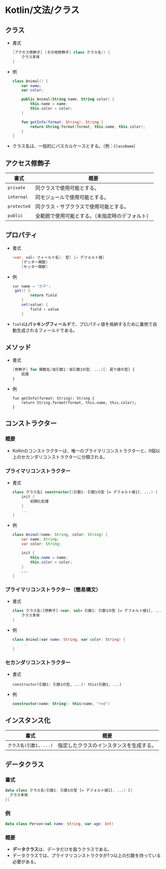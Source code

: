 # Kotlin/文法/クラス

## クラス

- 書式

    ```java
    [アクセス修飾子] [その他修飾子] class クラス名() {
        クラス本体
    }
    ```

- 例

  ```kotlin
  class Animal() {
      var name;
      var color;
  
      public Animal(String name, String color) {
          this.name = name;
          this.color = color;
      }
  
      fun getInfo(format: String): String {
          return String.format(format, this.name, this.color);
      }
  }
  ```
  
- クラス名は、一般的にパスカルケースとする。（例：`ClassName`）

## アクセス修飾子

| 書式        | 概要                                             |
| ----------- | ------------------------------------------------ |
| `private`   | 同クラスで使用可能とする。                       |
| `internal`  | 同モジュールで使用可能とする。                   |
| `protected` | 同クラス・サブクラスで使用可能とする。           |
| `public`    | 全範囲で使用可能とする。（未指定時のデフォルト） |

## プロパティ

- 書式

    ```java
    <var, val> フィールド名[: 型] [= デフォルト値]
        [ゲッター関数]
        [セッター関数]
    ```

- 例

  ```java
  var name = "ポチ";
   get() {
          return field
      }
      set(value) {
          field = value
      }
  ```

- `field`は**バッキングフィールド**で、プロパティ値を格納するために裏側で自動生成されるフィールドである。

## メソッド

- 書式

    ```kotlin
    [修飾子] fun 関数名(仮引数1：仮引数1の型, ...)[: 戻り値の型] {
        処理
    }
    ```

- 例

  ```koltin
  fun getInfo(format: String): String {
      return String.format(format, this.name, this.color);
  }
  ```

## コンストラクター

### 概要

- Kotlinのコンストラクターは、唯一のプライマリコンストラクターと、0個以上のセカンダリコンストラクターに分類される。

### プライマリコンストラクター

- 書式

  ```kotlin
  class クラス名[ constructor](引数1: 引数1の型 [= デフォルト値1], ...) {
      init {
          初期化処理
      }
      ...
  }
  ```

- 例

  ```java
  class Animal(name: String, color: String) {
      var name: String;
      var color: String;
  
      init {
          this.name = name;
          this.color = color;  
      }
      ...
  }
  ```
  
### プライマリコンストラクター（簡易構文）

- 書式

  ```kotlin
  class クラス名([修飾子] <var, val> 引数1: 引数1の型 [= デフォルト値1], ...) {
      クラス本体
  }
  ```

- 例

  ```kotlin
  class Animal(var name: String, var color: String) {
      ...
  }
  ```

### セカンダリコンストラクター

- 書式

  ```kotlin]
  constructor(引数1: 引数1の型, ...): this(引数1, ...)
  ```

- 例

  ```kotlin
  constructor(name: String): this(name, "red")
  ```

## インスタンス化

| 書式                   | 概要                                     |
| ---------------------- | ---------------------------------------- |
| `クラス名(引数1, ...)` | 指定したクラスのインスタンスを生成する。 |

## データクラス

### 書式

```kotlin
data class クラス名(引数1: 引数1の型 [= デフォルト値1], ...) [{
  クラス本体
}]
```

### 例

```kotlin
data class Person(val name: String, var age: Int)
```

### 概要

- **データクラス**は、データだけを扱うクラスである。
- データクラスでは、プライマリコンストラクタが1つ以上の引数を持っている必要がある。
